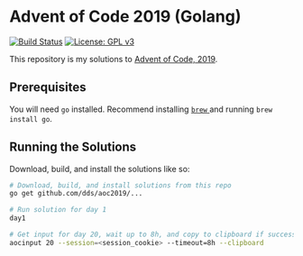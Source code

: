 # Advent of Code 2019 (Golang)

[![Build Status](https://github.com/dds/aoc2019/workflows/ci/badge.svg)](https://github.com/dds/aoc2019/runs/)
[![License: GPL v3](https://img.shields.io/badge/License-GPLv3-blue.svg)](https://www.gnu.org/licenses/gpl-3.0)

This repository is my solutions to [Advent of Code, 2019](https://adventofcode.com/2019).

## Prerequisites

You will need `go` installed. Recommend installing [`brew` ](https://brew.sh/) and running `brew install go`.

## Running the Solutions

Download, build, and install the solutions like so:

```sh
# Download, build, and install solutions from this repo
go get github.com/dds/aoc2019/...

# Run solution for day 1
day1

# Get input for day 20, wait up to 8h, and copy to clipboard if successful
aocinput 20 --session=<session_cookie> --timeout=8h --clipboard
```
